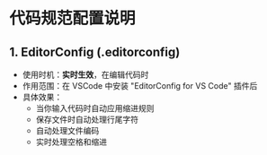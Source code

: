 # 代码规范配置说明

## 1. EditorConfig (.editorconfig)
- 使用时机：**实时生效**，在编辑代码时
- 作用范围：在 VSCode 中安装 "EditorConfig for VS Code" 插件后
- 具体效果：
  * 当你输入代码时自动应用缩进规则
  * 保存文件时自动处理行尾字符
  * 自动处理文件编码
  * 实时处理空格和缩进

